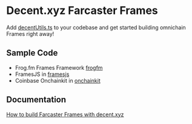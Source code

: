 # Decent.xyz Farcaster Frames

Add [decentUtils.ts](./decentUtils.ts) to your codebase and get started building omnichain Frames right away!

## Sample Code

- Frog.fm Frames Framework [frogfm](./frogfm/)
- FramesJS in [framesjs](./framesjs)
- Coinbase Onchainkit in [onchainkit](./onchainkit)

## Documentation

[How to build Farcaster Frames with decent.xyz](https://docs.decent.xyz/development/integrations/farcaster)